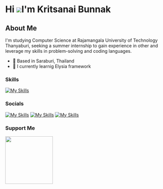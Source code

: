 Hi ![](https://user-images.githubusercontent.com/18350557/176309783-0785949b-9127-417c-8b55-ab5a4333674e.gif)I'm Kritsanai Bunnak
=================================================================================================================================

About Me
--------

I'm studying Computer Science at Rajamangala University of Technology Thanyaburi, seeking a summer internship to gain experience in other and leverage my skills in problem-solving and coding languages.

* 👀 Based in Saraburi, Thailand
* 🌱 I currently learnig Elysia framework

### Skills

[![My Skills](https://skillicons.dev/icons?i=java,php,mysql,elysia,py,tailwind,flutter,postgres,go,next,ts,prisma,git)](https://skillicons.dev)

### Socials

[![My Skills](https://skillicons.dev/icons?i=discord)](https://discord.com/users/241193900235161600)
[![My Skills](https://skillicons.dev/icons?i=github)](https://github.com/tinoii3)
[![My Skills](https://skillicons.dev/icons?i=linkedin)](https://linkedin.com/in/tinoi)

### Support Me

<a href="https://buymeacoffee.com/tinoi
"><img src="https://cdn.buymeacoffee.com/buttons/v2/default-yellow.png" width="150"/></a>
